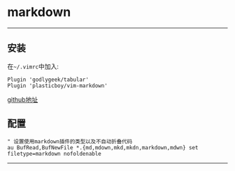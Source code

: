 # markdown


***

## 安装
在`~/.vimrc`中加入:
```
Plugin 'godlygeek/tabular'
Plugin 'plasticboy/vim-markdown'
```
[github地址](https://github.com/plasticboy/vim-markdown)

## 配置

```
" 设置使用markdown插件的类型以及不自动折叠代码
au BufRead,BufNewFile *.{md,mdown,mkd,mkdn,markdown,mdwn} set filetype=markdown nofoldenable 
```


***